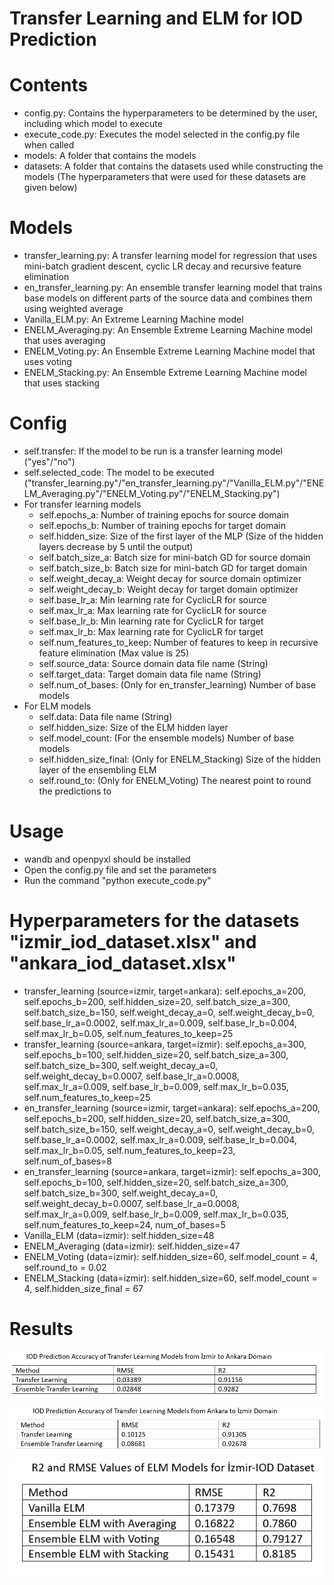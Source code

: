 # Transfer Learning and ELM for IOD Prediction  


# **Contents**  
  * config.py: Contains the hyperparameters to be determined by the user, including which model to execute  
  * execute_code.py: Executes the model selected in the config.py file when called  
  * models: A folder that contains the models  
  * datasets: A folder that contains the datasets used while constructing the models (The hyperparameters that were used for these datasets are given below)  

# **Models**  
  * transfer_learning.py: A transfer learning model for regression that uses mini-batch gradient descent, cyclic LR decay and recursive feature elimination  
  * en_transfer_learning.py: An ensemble transfer learning model that trains base models on different parts of the source data and combines them using weighted average  
  * Vanilla_ELM.py: An Extreme Learning Machine model   
  * ENELM_Averaging.py: An Ensemble Extreme Learning Machine model that uses averaging  
  * ENELM_Voting.py: An Ensemble Extreme Learning Machine model that uses voting  
  * ENELM_Stacking.py: An Ensemble Extreme Learning Machine model that uses stacking  
 
# **Config**  
-   self.transfer: If the model to be run is a transfer learning model ("yes"/"no")  
-   self.selected_code: The model to be executed ("transfer_learning.py"/"en_transfer_learning.py"/"Vanilla_ELM.py"/"ENELM_Averaging.py"/"ENELM_Voting.py"/"ENELM_Stacking.py")  
-   For transfer learning models  
    -   self.epochs_a: Number of training epochs for source domain  
    -   self.epochs_b: Number of training epochs for target domain  
    -   self.hidden_size: Size of the first layer of the MLP (Size of the hidden layers decrease by 5 until the output)  
    -   self.batch_size_a: Batch size for mini-batch GD for source domain  
    -   self.batch_size_b: Batch size for mini-batch GD for target domain  
    -   self.weight_decay_a: Weight decay for source domain optimizer  
    -   self.weight_decay_b: Weight decay for target domain optimizer  
    -   self.base_lr_a: Min learning rate for CyclicLR for source  
    -   self.max_lr_a: Max learning rate for CyclicLR for source  
    -   self.base_lr_b: Min learning rate for CyclicLR for target  
    -   self.max_lr_b: Max learning rate for CyclicLR for target  
    -   self.num_features_to_keep: Number of features to keep in recursive feature elimination (Max value is 25)  
    -   self.source_data: Source domain data file name (String)  
    -   self.target_data: Target domain data file name (String)  
    -   self.num_of_bases: (Only for en_transfer_learning) Number of base models  
-   For ELM models  
    -   self.data: Data file name (String)  
    -   self.hidden_size: Size of the ELM hidden layer  
    -   self.model_count: (For the ensemble models) Number of base models  
    -   self.hidden_size_final: (Only for ENELM_Stacking) Size of the hidden layer of the ensembling ELM  
    -   self.round_to: (Only for ENELM_Voting) The nearest point to round the predictions to   
          
# **Usage** 
  * wandb and openpyxl should be installed  
  * Open the config.py file and set the parameters  
  * Run the command "python execute_code.py"  

# **Hyperparameters for the datasets "izmir_iod_dataset.xlsx" and "ankara_iod_dataset.xlsx"**    
  * transfer_learning (source=izmir, target=ankara): self.epochs_a=200, self.epochs_b=200, self.hidden_size=20, 
     self.batch_size_a=300, self.batch_size_b=150, self.weight_decay_a=0, self.weight_decay_b=0, self.base_lr_a=0.0002, 
     self.max_lr_a=0.009, self.base_lr_b=0.004, self.max_lr_b=0.05, self.num_features_to_keep=25  
  * transfer_learning (source=ankara, target=izmir): self.epochs_a=300, self.epochs_b=100, self.hidden_size=20, 
     self.batch_size_a=300, self.batch_size_b=300, self.weight_decay_a=0, self.weight_decay_b=0.0007, 
     self.base_lr_a=0.0008, self.max_lr_a=0.009, self.base_lr_b=0.009, self.max_lr_b=0.035, self.num_features_to_keep=25  
  * en_transfer_learning (source=izmir, target=ankara): self.epochs_a=200, self.epochs_b=200, self.hidden_size=20,
     self.batch_size_a=300, self.batch_size_b=150, self.weight_decay_a=0, self.weight_decay_b=0, self.base_lr_a=0.0002, 
     self.max_lr_a=0.009, self.base_lr_b=0.004, self.max_lr_b=0.05, self.num_features_to_keep=23, self.num_of_bases=8  
  * en_transfer_learning (source=ankara, target=izmir): self.epochs_a=300, self.epochs_b=100, self.hidden_size=20, 
     self.batch_size_a=300, self.batch_size_b=300, self.weight_decay_a=0, self.weight_decay_b=0.0007, 
     self.base_lr_a=0.0008, self.max_lr_a=0.009, self.base_lr_b=0.009, self.max_lr_b=0.035, self.num_features_to_keep=24, 
     num_of_bases=5  
  * Vanilla_ELM (data=izmir): self.hidden_size=48  
  * ENELM_Averaging (data=izmir): self.hidden_size=47  
  * ENELM_Voting (data=izmir): self.hidden_size=60, self.model_count = 4, self.round_to = 0.02  
  * ENELM_Stacking (data=izmir): self.hidden_size=60, self.model_count = 4, self.hidden_size_final = 67  
  
# **Results**  
  
![](images/example1.png)
![](images/example2.png)
![](images/example3.png)

  
 
  

